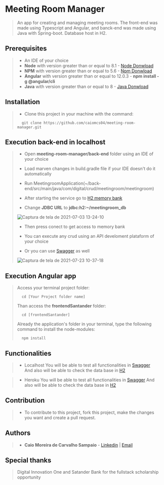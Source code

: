 
# Meeting Room Manager

> An app for creating and managing meeting rooms. The front-end was made using Typescript and Angular,
> and banck-end was made using Java with Spring-boot. Database host in H2.

## Prerequisites

> - An IDE of your choice
> - **Node** with version greater than or equal to 8.1 - [Node Donwload](https://nodejs.org/pt-br/download/)
> - **NPM**  with version greater than or equal to 5.6 - [Npm Donwload](https://www.npmjs.com/package/download)
> - **Angular** with version greater than or equal to 12.0.3 - **npm install -g @angular/cli**
> - **Java** with version greater than or equal to 8 - [Java Donwload](https://www.java.com)

## Installation

> - Clone this project in your machine with the command:
> ```
> 	git clone https://github.com/caiomcs04/meeting-room-manager.git
> ```

## Execution back-end in localhost

> - Open **meeting-room-manager/back-end** folder using an IDE of your choice
>
> - Load marven changes in build.gradle file if your IDE doesn't do it automatically
>
> - Run MeetingroomApplication(~/back-end/src/main/java/com/digital/crud/meetingroom/meetingroom)
>
> - After starting the service go to [H2 memory bank](http://localhost:8085/h2)
>
> - Change **JDBC URL** to **jdbc:h2:~/meetingroom_db**
>
> ![Captura de tela de 2021-07-03 13-24-10](https://user-images.githubusercontent.com/66964367/124360783-082acc80-dc02-11eb-944c-58aabe735d21.png)
>
> - Then press conect to get access to memory bank
>
> - You can execute any crud using an API develoment plataform of your choice
>
> - Or you can use [Swagger](http://localhost:8083/swagger-ui.html#/) as well
> 
>![Captura de tela de 2021-07-23 10-37-18](https://user-images.githubusercontent.com/66964367/126790188-93fd690c-46e5-483e-a05b-acf029ebf548.png)

## Execution Angular app

>Access your terminal project folder:
> ```
> 	cd [Your Project folder name]
> ```
> Than access the **frontendSantander** folder:
> ```
> 	cd [frontendSantander]
> ```
> Already the application's folder in your terminal, type the following command to install the node-modules:
> ```
> 	npm install
> ```


## Functionalities

> - Localhost
> You will be able to test all functionalities in [Swagger](http://localhost:8082/swagger-ui.html#/) 
> And also will be able to check the data base in [H2](http://localhost:8082/h2)

> - Heroku
> You will be able to test all functionalities in [Swagger](https://peoplea-dio-api.herokuapp.com/swagger-ui.html) 
> And also will be able to check the data base in [H2](https://peoplea-dio-api.herokuapp.com/h2)

## Contribution

> - To contribute to this project, fork this project, make the changes you want and create a pull request.

## Authors

> - **Caio Moreira de Carvalho Sampaio** - [Linkedin](https://www.linkedin.com/in/caio-sampaio-b02a3669/) | [Email](caio6c@yahoo.com.br)

## Special thanks 

> Digital Innovation One and Satander Bank for the fullstack scholarship opportunity

